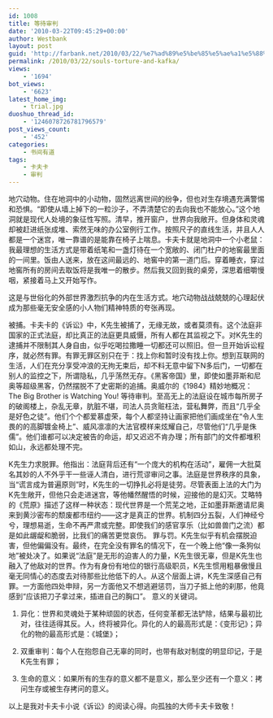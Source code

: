 ```yaml
---
id: 1008
title: 等待审判
date: '2010-03-22T09:45:29+00:00'
author: Westbank
layout: post
guid: 'http://farbank.net/2010/03/22/%e7%ad%89%e5%be%85%e5%ae%a1%e5%88%a4/'
permalink: /2010/03/22/souls-torture-and-kafka/
views:
    - '1694'
bot_views:
    - '6623'
latest_home_img:
    - trial.jpg
duoshuo_thread_id:
    - '1246078726781796579'
post_views_count:
    - '452'
categories:
    - 书间有道
tags:
    - 卡夫卡
    - 审判
---
```


地穴动物。住在地洞中的小动物，固然远离世间的纷争，但也对生存境遇充满警惕和恐惧。“即使从墙上掉下的一粒沙子，不弄清楚它的去向我也不能放心。”这个地洞就是现代人处境的象征性写照。清早，推开窗户，世界向我敞开。但身体和灵魂却被赶进纸张成堆、索然无味的办公室例行工作。按照尺子的直线生活，并且人人都是一个迷宫，唯一靠谱的是能靠在椅子上喘息。卡夫卡就是地洞中一个小老鼠：
我最理想的生活方式是带着纸笔和一盏灯待在一个宽敞的、闭门杜户的地窖最里面的一间里。饭由人送来，放在这间最远的、地窖中的第一道门后。穿着睡衣，穿过地窖所有的房间去取饭将是我唯一的散步。然后我又回到我的桌旁，深思着细嚼慢咽，紧接着马上又开始写作。

这是与世俗化的外部世界激烈抗争的内在生活方式。地穴动物战战兢兢的心理起伏成为那些毫无安全感的小人物们精神特质的夸张再现。

被捕。卡夫卡的《诉讼》中，K先生被捕了，无缘无故，或者莫须有。这个法庭非国家的正式法庭，却比真正的法庭更具威慑，所有人都在其监视之下。对K先生的逮捕并不限制其人身自由，似乎吃喝拉撒睡一切都还可以照旧。但一旦开始诉讼程序，就必然有罪。有罪无罪区别只在于：找上你和暂时没有找上你。想到互联网的生活，人们在充分享受冲浪的无拘无束后，却不料无意中留下N多后门，一切都在别人的监控之下，所谓隐私，几乎荡然无存。《黑客帝国》里，即使如墨菲斯和尼奥等超级黑客，仍然摆脱不了史密斯的追捕。奥威尔的《1984》精妙地概况：The Big Brother is Watching You!
等待审判。至高无上的法庭设在城市每所房子的破阁楼上，杂乱无章，肮脏不堪，司法人员贪赃枉法，营私舞弊，而且“几乎全是好色之徒”。他们个个都爱慕虚荣，每个人都坚持让画家把他们画成坐在“令人生畏的的高脚镀金椅上”、威风凛凛的大法官模样来炫耀自己，尽管他们“几乎是侏儒”。他们谁都可以决定被告的命运，却又迟迟不肯办理；所有部门的文件都堆积如山，永远都处理不完。

K先生力求脱罪。他指出：法庭背后还有“一个庞大的机构在活动”，雇佣一大批莫名其妙的人不外乎干一些诬人清白，进行荒谬审问之事。法庭是世界秩序的具象，当“谎言成为普遍原则”时，K先生的一切挣扎必将是徒劳。尽管表面上法的大门为K先生敞开，但他只会走进迷宫，等他幡然醒悟的时候，迎接他的是幻灭。艾略特的《荒原》描述了这样一种状态：现代世界是一个荒芜之地，正如墨菲斯邀请尼奥来到黄沙密布的颓废都市纽约——这才是真正的世界。机制四分五裂，人们神经兮兮，理想易逝，生命不再严肃或完整。即使我们的感官享乐（比如兽兽门之流）都是如此龌龊和脆弱，比我们的痛苦更觉哀伤。
罪与罚。K先生似乎有机会摆脱迫害，但他偏偏没有。最终，在完全没有罪名的情况下，在一个晚上他“像一条狗似地”被处决了。如果说“法庭”是无形的迫害人的力量，K先生很无辜，但是K先生也融入了他敌对的世界。作为有身份有地位的银行高级职员，K先生惯用粗暴傲慢且毫无同情心的态度去对待那些比他低下的人。从这个层面上讲，K先生深感自己有罪。一方面他四处申辩，另一方面他又不想逃避惩罚，当刀子抵上他的刹那，他竟感到“应该把刀子拿过来，插进自己的胸口”。
意义的关键词。

1. 异化：世界和灵魂处于某种顽固的状态，任何变革都无法铲除，结果与最初比对，往往适得其反。人，终将被异化。异化的人的最高形式是：《变形记》；异化的物的最高形式是：《城堡》；

2. 双重审判：每个人在抱怨自己无辜的同时，也带有敌对制度的明显印记，于是K先生有罪；

3. 生命的意义：如果所有的生存的意义都不是意义，那么至少还有一个意义：拷问生存或被生存拷问的意义。

以上是我对卡夫卡小说《诉讼》的阅读心得。向孤独的大师卡夫卡致敬！